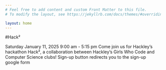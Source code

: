 ```yaml
---
# Feel free to add content and custom Front Matter to this file.
# To modify the layout, see https://jekyllrb.com/docs/themes/#overriding-theme-defaults

layout: home
---
```


#Hack²

Saturday January 11, 2025
9:00 am - 5:15 pm
Come join us for Hackley’s hackathon Hack², a collaboration between Hackley’s Girls Who Code and Computer Science clubs!
Sign-up button redirects you to the sign-up google form
